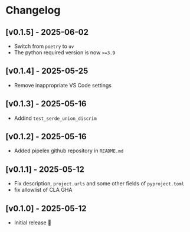# Changelog

## [v0.1.5] - 2025-06-02

- Switch from `poetry` to `uv`
- The python required version is now `>=3.9`

## [v0.1.4] - 2025-05-25

- Remove inappropriate VS Code settings

## [v0.1.3] - 2025-05-16

- Addind `test_serde_union_discrim`

## [v0.1.2] - 2025-05-16

- Added pipelex github repository in `README.md`

## [v0.1.1] - 2025-05-12

- Fix description, `project.urls` and some other fields of `pyproject.toml`
- fix allowlist of CLA GHA

## [v0.1.0] - 2025-05-12

- Initial release 🎉
